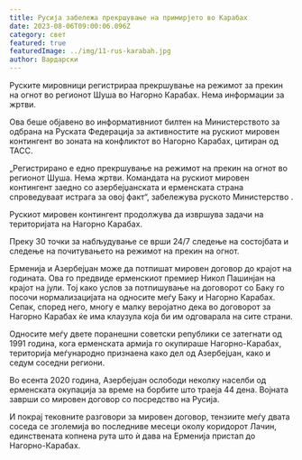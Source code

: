 ```yaml
---
title: Русија забележа прекршување на примирјето во Карабах
date: 2023-08-06T09:00:06.096Z
category: свет
featured: true
featuredImage: ../img/11-rus-karabah.jpg
author: Вардарски
---
```

Руските мировници регистрираа прекршување на режимот за прекин на огнот во регионот Шуша во Нагорно Карабах. Нема информации за жртви.

Ова беше објавено во информативниот билтен на Министерството за одбрана на Руската Федерација за активностите на рускиот мировен контингент во зоната на конфликтот во Нагорно Карабах, цитиран од ТАСС.

„Регистрирано е едно прекршување на режимот на прекин на огнот во регионот Шуша. Нема жртви. Командата на рускиот мировен контингент заедно со азербејџанската и ерменската страна спроведуваат истрага за овој факт“, забележува руското Министерство .

Рускиот мировен контингент продолжува да извршува задачи на територијата на Нагорно Карабах.

Преку 30 точки за набљудување се врши 24/7 следење на состојбата и следење на почитувањето на режимот на прекин на огнот.

Ерменија и Азербејџан може да потпишат мировен договор до крајот на годината. Ова го предвиде ерменскиот премиер Никол Пашинјан на крајот на јули. Тој како услов за потпишување на договорот со Баку го посочи нормализацијата на односите меѓу Баку и Нагорно Карабах. Сепак, според него, многу е малку веројатно дека во договорот за Нагорно Карабах ќе има клаузула која би им одговарала на сите страни.

Односите меѓу двете поранешни советски републики се затегнати од 1991 година, кога ерменската армија го окупираше Нагорно-Карабах, територија меѓународно признаена како дел од Азербејџан, како и седум соседни региони.

Во есента 2020 година, Азербејџан ослободи неколку населби од ерменската окупација за време на борбите што траеја 44 дена. Војната заврши со мировен договор со посредство на Русија.

И покрај тековните разговори за мировен договор, тензиите меѓу двата соседа се зголемија во последниве месеци околу коридорот Лачин, единствената копнена рута што ѝ дава на Ерменија пристап до Нагорно-Карабах.